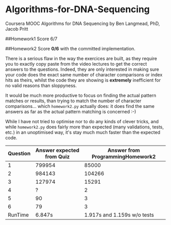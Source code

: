 # Algorithms-for-DNA-Sequencing
Coursera MOOC Algorithms for DNA Sequencing by Ben Langmead, PhD, Jacob Pritt

##Homework1
Score 6/7

##Homework2
Score **0/6** with the committed implementation.

There is a serious flaw in the way the exercices are built, as they require you to exactly copy paste
from the video lectures to get the correct answers to the questions. Indeed, they are only interested in
making sure your code does the exact same number of character comparisons or index hits as theirs, whilst 
the code they are showing is **extremely** inefficient for no valid reasons than sloppyness.

It would be much more productive to focus on finding the actual pattern matches or results, than trying to match 
the number of character comparisons... which `homework2.py` actually does: it does find the same answers as far as
the actual pattern matching is concerned :-)

While I have not tried to optimise nor to do any kinds of clever tricks, and while `homework2.py` does fairly more 
than expected (many validations, tests, etc.) in an unoptimised way, it's stay much much faster than the expected code. 

Question | Answer expected from Quiz | Answer from ProgrammingHomework2
-------- | --------------------------| ---------------------------------
1        |  799954                   |    85000
2        |  984143                   |   104266
3        |  127974                   |    15291
4        |   ?                       |       2
5        |  90                       |       3
6        |  79                       |       3
RunTime  |  6.847s                   |  1.917s and 1.159s w/o tests
